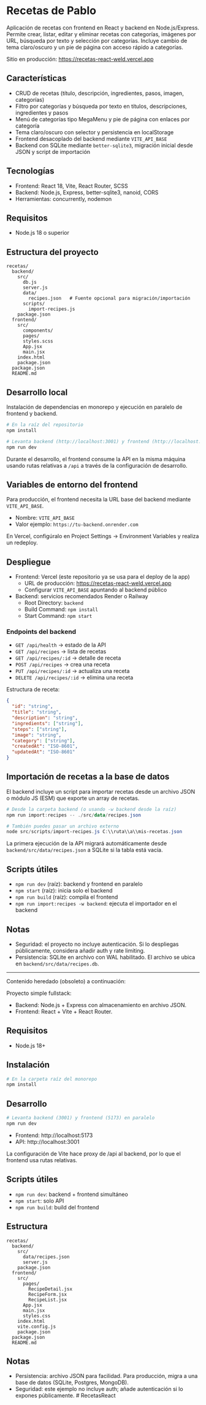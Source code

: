 # Recetas de Pablo

Aplicación de recetas con frontend en React y backend en Node.js/Express. Permite crear, listar, editar y eliminar recetas con categorías, imágenes por URL, búsqueda por texto y selección por categorías. Incluye cambio de tema claro/oscuro y un pie de página con acceso rápido a categorías.

Sitio en producción: https://recetas-react-weld.vercel.app

## Características

- CRUD de recetas (título, descripción, ingredientes, pasos, imagen, categorías)
- Filtro por categorías y búsqueda por texto en títulos, descripciones, ingredientes y pasos
- Menú de categorías tipo MegaMenu y pie de página con enlaces por categoría
- Tema claro/oscuro con selector y persistencia en localStorage
- Frontend desacoplado del backend mediante `VITE_API_BASE`
- Backend con SQLite mediante `better-sqlite3`, migración inicial desde JSON y script de importación

## Tecnologías

- Frontend: React 18, Vite, React Router, SCSS
- Backend: Node.js, Express, better-sqlite3, nanoid, CORS
- Herramientas: concurrently, nodemon

## Requisitos

- Node.js 18 o superior

## Estructura del proyecto

```
recetas/
  backend/
    src/
      db.js
      server.js
      data/
        recipes.json   # Fuente opcional para migración/importación
      scripts/
        import-recipes.js
    package.json
  frontend/
    src/
      components/
      pages/
      styles.scss
      App.jsx
      main.jsx
    index.html
    package.json
  package.json
  README.md
```

## Desarrollo local

Instalación de dependencias en monorepo y ejecución en paralelo de frontend y backend.

```powershell
# En la raíz del repositorio
npm install

# Levanta backend (http://localhost:3001) y frontend (http://localhost:5173)
npm run dev
```

Durante el desarrollo, el frontend consume la API en la misma máquina usando rutas relativas a `/api` a través de la configuración de desarrollo.

## Variables de entorno del frontend

Para producción, el frontend necesita la URL base del backend mediante `VITE_API_BASE`.

- Nombre: `VITE_API_BASE`
- Valor ejemplo: `https://tu-backend.onrender.com`

En Vercel, configúralo en Project Settings → Environment Variables y realiza un redeploy.

## Despliegue

- Frontend: Vercel (este repositorio ya se usa para el deploy de la app)
  - URL de producción: https://recetas-react-weld.vercel.app
  - Configurar `VITE_API_BASE` apuntando al backend público
- Backend: servicios recomendados Render o Railway
  - Root Directory: `backend`
  - Build Command: `npm install`
  - Start Command: `npm start`

### Endpoints del backend

- `GET /api/health` → estado de la API
- `GET /api/recipes` → lista de recetas
- `GET /api/recipes/:id` → detalle de receta
- `POST /api/recipes` → crea una receta
- `PUT /api/recipes/:id` → actualiza una receta
- `DELETE /api/recipes/:id` → elimina una receta

Estructura de receta:

```json
{
  "id": "string",
  "title": "string",
  "description": "string",
  "ingredients": ["string"],
  "steps": ["string"],
  "image": "string",
  "category": ["string"],
  "createdAt": "ISO-8601",
  "updatedAt": "ISO-8601"
}
```

## Importación de recetas a la base de datos

El backend incluye un script para importar recetas desde un archivo JSON o módulo JS (ESM) que exporte un array de recetas.

```powershell
# Desde la carpeta backend (o usando -w backend desde la raíz)
npm run import:recipes -- ./src/data/recipes.json

# También puedes pasar un archivo externo
node src/scripts/import-recipes.js C:\\ruta\\a\\mis-recetas.json
```

La primera ejecución de la API migrará automáticamente desde `backend/src/data/recipes.json` a SQLite si la tabla está vacía.

## Scripts útiles

- `npm run dev` (raíz): backend y frontend en paralelo
- `npm start` (raíz): inicia solo el backend
- `npm run build` (raíz): compila el frontend
- `npm run import:recipes -w backend`: ejecuta el importador en el backend

## Notas

- Seguridad: el proyecto no incluye autenticación. Si lo despliegas públicamente, considera añadir auth y rate limiting.
- Persistencia: SQLite en archivo con WAL habilitado. El archivo se ubica en `backend/src/data/recipes.db`.

---

Contenido heredado (obsoleto) a continuación:

Proyecto simple fullstack:
- Backend: Node.js + Express con almacenamiento en archivo JSON.
- Frontend: React + Vite + React Router.

## Requisitos
- Node.js 18+

## Instalación

```powershell
# En la carpeta raíz del monorepo
npm install
```

## Desarrollo

```powershell
# Levanta backend (3001) y frontend (5173) en paralelo
npm run dev
```

- Frontend: http://localhost:5173
- API: http://localhost:3001

La configuración de Vite hace proxy de /api al backend, por lo que el frontend usa rutas relativas.

## Scripts útiles
- `npm run dev`: backend + frontend simultáneo
- `npm start`: solo API
- `npm run build`: build del frontend

## Estructura
```
recetas/
  backend/
    src/
      data/recipes.json
      server.js
    package.json
  frontend/
    src/
      pages/
        RecipeDetail.jsx
        RecipeForm.jsx
        RecipeList.jsx
      App.jsx
      main.jsx
      styles.css
    index.html
    vite.config.js
    package.json
  package.json
  README.md
```

## Notas
- Persistencia: archivo JSON para facilidad. Para producción, migra a una base de datos (SQLite, Postgres, MongoDB).
- Seguridad: este ejemplo no incluye auth; añade autenticación si lo expones públicamente.
#   R e c e t a s R e a c t 
 
 